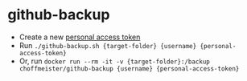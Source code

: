 # github-backup

* Create a new [personal access token](https://github.com/settings/tokens/new)
* Run `./github-backup.sh {target-folder} {username} {personal-access-token}`
* Or, run `docker run --rm -it -v {target-folder}:/backup choffmeister/github-backup {username} {personal-access-token}`

